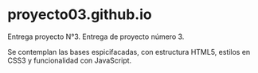 # proyecto03.github.io
Entrega proyecto N°3.
Entrega de proyecto número 3. 

Se contemplan las bases espicifacadas, con estructura HTML5, estilos en CSS3 y funcionalidad con JavaScript.

